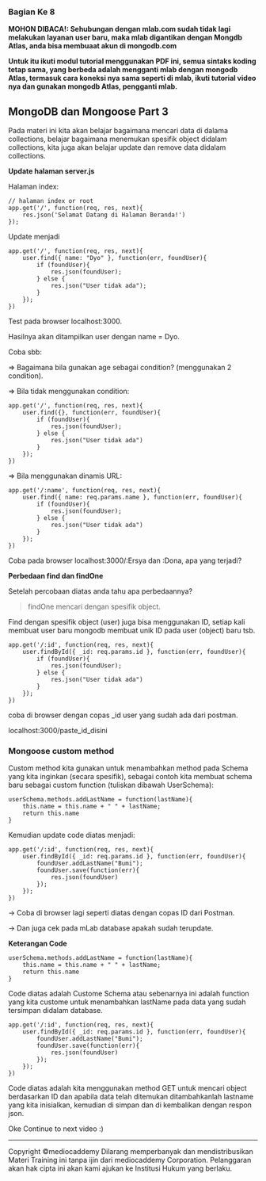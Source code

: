 ### Bagian Ke 8

**MOHON DIBACA!: Sehubungan dengan mlab.com sudah tidak lagi melakukan layanan user baru, maka mlab digantikan dengan Mongdb Atlas, anda bisa membuaat akun di mongodb.com**

**Untuk itu ikuti modul tutorial menggunakan PDF ini, semua sintaks koding tetap sama, yang berbeda adalah mengganti mlab dengan mongodb Atlas, termasuk cara koneksi nya sama seperti di mlab, ikuti tutorial video nya dan gunakan mongodb Atlas, pengganti mlab.**

## MongoDB dan Mongoose Part 3

Pada materi ini kita akan belajar bagaimana mencari data di dalama collections, belajar bagaimana menemukan spesifik object didalam collections, kita juga akan belajar update dan remove data didalam collections.

**Update halaman server.js**

Halaman index:

	// halaman index or root
	app.get('/', function(req, res, next){
		res.json('Selamat Datang di Halaman Beranda!')
	});

Update menjadi

	app.get('/', function(req, res, next){
		user.find({ name: "Dyo" }, function(err, foundUser){
			if (foundUser){
				res.json(foundUser);
			} else {
				res.json("User tidak ada");
			}
		});
	})

Test pada browser localhost:3000.

Hasilnya akan ditampilkan user dengan name = Dyo.

Coba sbb:

=> Bagaimana bila gunakan age sebagai condition? (menggunakan 2 condition).

=> Bila tidak menggunakan condition:

	app.get('/', function(req, res, next){
		user.find({}, function(err, foundUser){
			if (foundUser){
				res.json(foundUser);
			} else {
				res.json("User tidak ada")
			}
		});
	})

=> Bila menggunakan dinamis URL:

	app.get('/:name', function(req, res, next){
		user.find({ name: req.params.name }, function(err, foundUser){
			if (foundUser){
				res.json(foundUser);
			} else {
				res.json("User tidak ada")
			}
		});
	})

Coba pada browser localhost:3000/:Ersya dan :Dona, apa yang terjadi?

**Perbedaan find dan findOne**

Setelah percobaan diatas anda tahu apa perbedaannya?

> findOne mencari dengan spesifik object.

Find dengan spesifik object (user) juga bisa menggunakan ID, setiap kali membuat user baru mongodb membuat unik ID pada user (object) baru tsb.

	app.get('/:id', function(req, res, next){
		user.findById({ _id: req.params.id }, function(err, foundUser){
			if (foundUser){
				res.json(foundUser);
			} else {
				res.json("User tidak ada")
			}
		});
	})

coba di browser dengan copas _id user yang sudah ada dari postman.

localhost:3000/paste_id_disini

### Mongoose custom method

Custom method kita gunakan untuk menambahkan method pada Schema yang kita inginkan (secara spesifik), sebagai contoh kita membuat schema baru sebagai custom function (tuliskan dibawah UserSchema):

	userSchema.methods.addLastName = function(lastName){
		this.name = this.name + " " + lastName;
		return this.name
	} 

Kemudian update code diatas menjadi:

	app.get('/:id', function(req, res, next){
		user.findById({ _id: req.params.id }, function(err, foundUser){
			foundUser.addLastName("Bumi");
			foundUser.save(function(err){
				res.json(foundUser)
			});
		});
	})

-> Coba di browser lagi seperti diatas dengan copas ID dari Postman.

-> Dan juga cek pada mLab database apakah sudah terupdate.

**Keterangan Code**

	userSchema.methods.addLastName = function(lastName){
		this.name = this.name + " " + lastName;
		return this.name
	} 

Code diatas adalah Custome Schema atau sebenarnya ini adalah function yang kita custome untuk menambahkan lastName pada data yang sudah tersimpan didalam database.

	app.get('/:id', function(req, res, next){
		user.findById({ _id: req.params.id }, function(err, foundUser){
			foundUser.addLastName("Bumi");
			foundUser.save(function(err){
				res.json(foundUser)
			});
		});
	})

Code diatas adalah kita menggunakan method GET untuk mencari object berdasarkan ID dan apabila data telah ditemukan ditambahkanlah lastname yang kita inisialkan, kemudian di simpan dan di kembalikan dengan respon json.	



Oke Continue to next video :)

















---
Copyright &copy;mediocaddemy
Dilarang memperbanyak dan mendistribusikan Materi Training ini tanpa ijin dari mediocaddemy Corporation. Pelanggaran akan hak cipta ini akan kami ajukan ke Institusi Hukum yang berlaku.